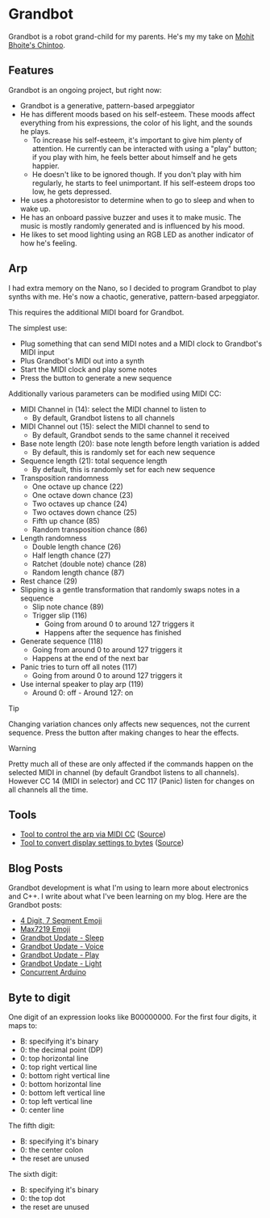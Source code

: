 # Grandbot

Grandbot is a robot grand-child for my parents. He's my my take on [Mohit Bhoite's Chintoo](https://twitter.com/MohitBhoite/status/1241752124087660546).

## Features

Grandbot is an ongoing project, but right now:

- Grandbot is a generative, pattern-based arpeggiator
- He has different moods based on his self-esteem. These moods affect everything from his expressions, the color of his light, and the sounds he plays.
  - To increase his self-esteem, it's important to give him plenty of attention. He currently can be interacted with using a "play" button; if you play with him, he feels better about himself and he gets happier.
  - He doesn't like to be ignored though. If you don't play with him regularly, he starts to feel unimportant. If his self-esteem drops too low, he gets depressed.
- He uses a photoresistor to determine when to go to sleep and when to wake up.
- He has an onboard passive buzzer and uses it to make music. The music is mostly randomly generated and is influenced by his mood.
- He likes to set mood lighting using an RGB LED as another indicator of how he's feeling.

## Arp

I had extra memory on the Nano, so I decided to program Grandbot to play synths with me. He's now a chaotic, generative, pattern-based arpeggiator.

This requires the additional MIDI board for Grandbot.

The simplest use:
- Plug something that can send MIDI notes and a MIDI clock to Grandbot's MIDI input
- Plus Grandbot's MIDI out into a synth
- Start the MIDI clock and play some notes
- Press the button to generate a new sequence

Additionally various parameters can be modified using MIDI CC:
- MIDI Channel in (14): select the MIDI channel to listen to
  - By default, Grandbot listens to all channels
- MIDI Channel out (15): select the MIDI channel to send to
  - By default, Grandbot sends to the same channel it received
- Base note length (20): base note length before length variation is added
  - By default, this is randomly set for each new sequence
- Sequence length (21): total sequence length
  - By default, this is randomly set for each new sequence
- Transposition randomness
  - One octave up chance (22)
  - One octave down chance (23)
  - Two octaves up chance (24)
  - Two octaves down chance (25)
  - Fifth up chance (85)
  - Random transposition chance (86)
- Length randomness
  - Double length chance (26)
  - Half length chance (27)
  - Ratchet (double note) chance (28)
  - Random length chance (87)
- Rest chance (29)
- Slipping is a gentle transformation that randomly swaps notes in a sequence
  - Slip note chance (89)
  - Trigger slip (116)
    - Going from around 0 to around 127 triggers it
    - Happens after the sequence has finished
- Generate sequence (118)
  - Going from around 0 to around 127 triggers it
  - Happens at the end of the next bar
- Panic tries to turn off all notes (117)
  - Going from around 0 to around 127 triggers it
- Use internal speaker to play arp (119)
  - Around 0: off - Around 127: on

> [!TIP]
> Changing variation chances only affects new sequences, not the current sequence. Press the button after making changes to hear the effects.

> [!WARNING] 
> Pretty much all of these are only affected if the commands happen on the selected MIDI in channel (by default Grandbot listens to all channels). However CC 14 (MIDI in selector) and CC 117 (Panic) listen for changes on all channels all the time.

## Tools
- [Tool to control the arp via MIDI CC](https://handeyeco.github.io/grandbot-web-controller/) ([Source](https://github.com/handeyeco/grandbot-web-controller))
- [Tool to convert display settings to bytes](https://handeyeco.github.io/grandbot-designer/) ([Source](https://github.com/handeyeco/grandbot-designer))

## Blog Posts

Grandbot development is what I'm using to learn more about electronics and C++. I write about what I've been learning on my blog. Here are the Grandbot posts:

- [4 Digit, 7 Segment Emoji](https://handeyeco.github.io/tech-blog/seven-segment-emoji/)
- [Max7219 Emoji](https://handeyeco.github.io/tech-blog/max7219-emoji/)
- [Grandbot Update - Sleep](https://handeyeco.github.io/tech-blog/grandbot-update-sleep/)
- [Grandbot Update - Voice](https://handeyeco.github.io/tech-blog/grandbot-update-voice/)
- [Grandbot Update - Play](https://handeyeco.github.io/tech-blog/grandbot-update-play/)
- [Grandbot Update - Light](https://handeyeco.github.io/tech-blog/grandbot-update-light/)
- [Concurrent Arduino](https://handeyeco.github.io/tech-blog/concurrent-arduino/)

## Byte to digit

One digit of an expression looks like B00000000. For the first four digits, it maps to:

- B: specifying it's binary
- 0: the decimal point (DP)
- 0: top horizontal line
- 0: top right vertical line
- 0: bottom right vertical line
- 0: bottom horizontal line
- 0: bottom left vertical line
- 0: top left vertical line
- 0: center line

The fifth digit:

- B: specifying it's binary
- 0: the center colon
- the reset are unused

The sixth digit:

- B: specifying it's binary
- 0: the top dot
- the reset are unused
